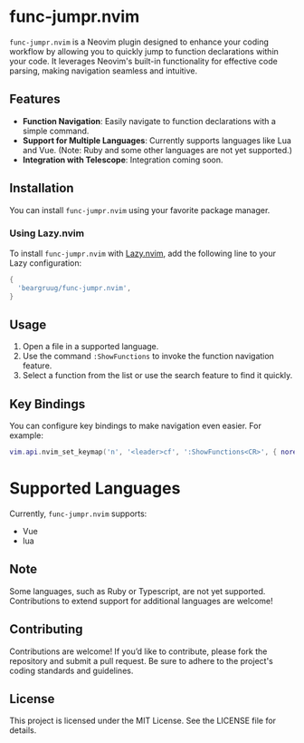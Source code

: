# func-jumpr.nvim

`func-jumpr.nvim` is a Neovim plugin designed to enhance your coding workflow by allowing you to quickly jump to function declarations within your code. It leverages Neovim's built-in functionality for effective code parsing, making navigation seamless and intuitive.

## Features

- **Function Navigation**: Easily navigate to function declarations with a simple command.
- **Support for Multiple Languages**: Currently supports languages like Lua and Vue. (Note: Ruby and some other languages are not yet supported.)
- **Integration with Telescope**: Integration coming soon.

## Installation

You can install `func-jumpr.nvim` using your favorite package manager.

### Using Lazy.nvim
To install `func-jumpr.nvim` with [Lazy.nvim](https://github.com/folke/lazy.nvim), add the following line to your Lazy configuration:

```lua
{
  'beargruug/func-jumpr.nvim',
}
```

## Usage
1. Open a file in a supported language.
2. Use the command `:ShowFunctions` to invoke the function navigation feature.
3. Select a function from the list or use the search feature to find it quickly.

## Key Bindings
You can configure key bindings to make navigation even easier. For example:

```lua
vim.api.nvim_set_keymap('n', '<leader>cf', ':ShowFunctions<CR>', { noremap = true, silent = true })
```
# Supported Languages
Currently, `func-jumpr.nvim` supports:

- Vue
- lua

## Note
Some languages, such as Ruby or Typescript, are not yet supported. Contributions to extend support for additional languages are welcome!

## Contributing
Contributions are welcome! If you’d like to contribute, please fork the repository and submit a pull request. Be sure to adhere to the project's coding standards and guidelines.

## License
This project is licensed under the MIT License. See the LICENSE file for details.

